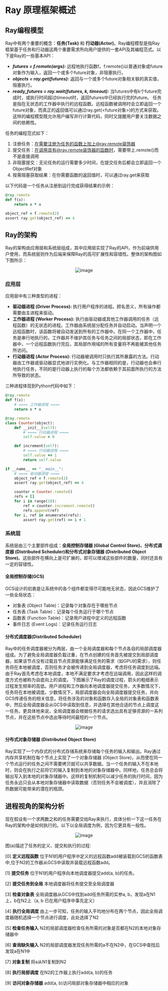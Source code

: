 # Ray 原理框架概述
## Ray编程模型
Ray中有两个重要的概念：**任务(Task)** 和 **行动器(Actor)**。Ray编程模型是指Ray框架基于任务和行动器这两个重要需求所向用户提供的一套API及其编程范式。以下是Ray的一些基本API：
* ***futures = f.remote(args):*** 远程地执行函数f。f.remote()以普通对象或future对象作为输入，返回一个或多个future对象，非阻塞执行。
* ***objects = ray.get(futures):*** 返回与一个或多个future对象相关联的真实值，阻塞执行。
* ***ready_futures = ray.wait(futures, k, timeout):*** 当futures中有k个future完成时，或执行时间超过timeout时，返回futures中已经执行完的future。
任务是指在无状态的工作器中执行的远程函数。远程函数被调用时会立即返回一个future对象，而真正的返回值可以通过ray.get(<future对象>)的方式来获取。这样的编程模型既允许用户编写并行计算代码，同时又提醒用户要关注数据之间的依赖性。

任务的编程范式如下：
1. 注册任务：在需要注册为任务的函数上加上@ray.remote装饰器
2. 提交任务：在调用具有@ray.remote装饰器的函数时，需要带上.remote()而不是直接调用
3. 非阻塞提交：无论任务的运行需要多少时间，在提交任务后都会立即返回一个ObjectRef对象
4. 按需阻塞获取结果：在你需要函数的返回值时，可以通过ray.get来获取

以下代码是一个任务从注册到运行完成获得结果的示例：
```ruby
@ray.remote
def f(x):
    return x * x

object_ref = f.remote(2)
assert ray.get(object_ref) == 4
```
## Ray的架构
Ray的架构由应用层和系统层组成，其中应用层实现了Ray的API，作为前端供用户使用，而系统层则作为后端来保障Ray的高可扩展性和容错性。整体的架构图如下图所示：

<div align=center>
    
![image](https://github.com/Da-jiao-niu/Ray/blob/main/image/Ray%E6%A1%86%E6%9E%B6.png)
</div>

### 应用层
应用层中有三种类型的进程：
* **驱动器进程 (Driver Process):** 执行用户程序的进程。顾名思义，所有操作都需要由主进程来驱动。
* **工作器进程 (Worker Process):** 执行由驱动器或其他工作器调用的任务（远程函数）的无状态的进程。工作器由系统层分配任务并自动启动。当声明一个远程函数时，该函数将被自动发送到所有的工作器中。在同一个工作器中，任务是串行地执行的，工作器并不维护其任务与任务之间的局部状态，即在工作器中，一个远程函数执行完后，其局部作用域的所有变量将不再能被其他任务所访问。
* **行动器进程 (Actor Process):** 行动器被调用时只执行其所暴露的方法。行动器由工作器或驱动器显式地进行实例化。与工作器相同的是，行动器也会串行地执行任务，不同的是行动器上执行的每个方法都依赖于其前面所执行的方法所导致的状态。

三种进程体现到Python代码中如下：
```ruby
@ray.remote
def f(x):
    # ==== 工作器进程 ====
    return x * x

@ray.remote
class Counter(object):
    def __init__(self):
        # ==== 行动器进程 ====
        self.value = 0

    def increment(self):
        # ==== 行动器进程 ====
        self.value += 1
        return self.value

if __name__ == "__main__":
    # ==== 驱动器进程 ====
    object_ref = f.remote(2)
    assert ray.get(object_ref) == 4

    counter = Counter.remote()
    refs = []
    for i in range(10):
        ref = counter.increment.remote()
        refs.append(ref)
    for i, ref in enumerate(refs):
        assert ray.get(ref) == i + 1
```

### 系统层
系统层由三个主要部件组成：**全局控制存储器 (Global Control Store)、分布式调度器 (Distributed Scheduler)和分布式对象存储器 (Distributed Object Store)**。这些部件在横向上是可扩展的，即可以增减这些部件的数量，同时还具有一定的容错性。
#### 全局控制存储(GCS)
GCS设计的初衷是让系统中的各个组件都变得尽可能地无状态，因此GCS维护了一些全局状态：
* 对象表 (Object Table)：记录每个对象存在于哪些节点
* 任务表 (Task Table)：记录每个任务运行于哪个节点
* 函数表 (Function Table)：记录用户进程中定义的远程函数
* 事件日志 (Event Logs)：记录任务运行日志

#### 分布式调度器(Distributed Scheduler)
Ray中的任务调度器被分为两层，由一个全局调度器和每个节点各自的局部调度器组成。为了避免全局调度器负载过重，在节点创建的任务首先被提交到局部调度器，如果该节点没有过载且节点资源能够满足任务的需求（如GPU的需求），则任务将在本地被调度，否则任务才会被传递到全局调度器，考虑将任务调度到远端。由于Ray首先考虑在本地调度，本地不满足要求才考虑在远端调用，因此这样的调度方式也被称为自底向上的调度。
下图展示了Ray的调度过程，箭头的粗细表示过程发生频率的高低。用户进程和工作器向本地调度器提交任务，大多数情况下，任务将在本地被调度。少数情况下，局部调度器会向全局调度器提交任务，并向GCS传递任务的相关信息，将任务涉及的对象和函数存入全局的对象表和函数表中，然后全局调度器会从GCS中读取到信息，并选择在其他合适的节点上调度这一任务。更具体地来说，全局调度器会根据任务的请求选出具有足够资源的一系列节点，并在这些节点中选出等待时间最短的一个节点。

<div align=center>
    
![image](https://github.com/Da-jiao-niu/Ray/blob/main/image/%E8%B0%83%E5%BA%A6%E6%B5%81%E7%A8%8B.png)
</div>

#### 分布式对象存储器 (Distributed Object Store)
Ray实现了一个内存式的分布式存储系统来存储每个任务的输入和输出。Ray通过内存共享机制在每个节点上实现了一个对象存储器 (Object Store)，从而使在同一个节点运行的任务之间不需要拷贝就可以共享数据。当一个任务的输入不在本地时，则会在执行之前将它的输入复制到本地的对象存储器中。同样地，任务总会将输出写入到本地的对象存储器中。这样的复制机制可以减少任务的执行时间，因为任务永远只会从本地对象存储器中读取数据（否则任务不会被调度），并且消除了热数据可能带来的潜在的瓶颈。

## 进程视角的架构分析
现在假设有一个求两数之和的任务需要交给Ray来执行，具体分析一下这一任务在Ray的架构中是如何执行的。以下以全局调度为例，因为它更具有一般性。
<div align=center>
    
![image](https://github.com/Da-jiao-niu/Ray/blob/main/image/%E8%BF%9B%E7%A8%8B%E5%88%86%E6%9E%90a.png)
</div>

图(a)描述了任务的定义、提交和执行的过程:

[0] **定义远程函数** 位于N1的用户程序中定义的远程函数add被装载到GCS的函数表中,位于N2的工作器从GCS中读取并装载远程函数add。

[1] **提交任务** 位于N1的用户程序向本地调度器提交add(a, b)的任务。

[2] **提交任务到全局** 本地调度器将任务提交至全局调度器

[3] **检查对象表** 全局调度器从GCS中找到add任务所需的实参a, b，发现a在N1上，b在N2上（a, b 已在用户程序中事先定义）

[4] **执行全局调度** 由上一步可知，任务的输入平均地分布在两个节点，因此全局调度器随机选择一个节点进行调度，此处选择了N2

[5] **检查任务输入** N2的局部调度器检查任务所需的对象是否都在N2的本地对象存储器中

[6] **查询缺失输入** N2的局部调度器发现任务所需的a不在N2中，在GCS中查找后发现a在N1中

[7] **对象复制** 将a从N1复制到N2

[8] **执行局部调度** 在N2的工作器上执行add(a, b)的任务

[9] **访问对象存储器** add(a, b)访问局部对象存储器中相应的对象




